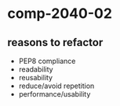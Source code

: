 # comp-2040-02

## reasons to refactor
- PEP8 compliance
- readability
- reusability
- reduce/avoid repetition
- performance/usability
